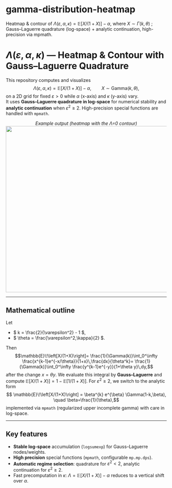 # gamma-distribution-heatmap
Heatmap &amp; contour of $\Lambda(\varepsilon, \alpha, \kappa)=\mathbb E \left [X/(1+X) \right] - \alpha$, where $X\sim\Gamma(k, \theta)$ ; Gauss–Laguerre quadrature (log-space) + analytic continuation, high-precision via mpmath.

# $\Lambda(\varepsilon, \alpha, \kappa)$ — Heatmap & Contour with Gauss–Laguerre Quadrature

This repository computes and visualizes
$$\Lambda(\varepsilon,\alpha,\kappa) = \mathbb{E}\left[X/(1+X)\right] - \alpha,
\qquad X\sim \mathrm{Gamma}(k,\theta),$$
on a 2D grid for fixed $\varepsilon>0$ while $\alpha$ (x-axis) and $\kappa$ (y-axis) vary.  
It uses **Gauss–Laguerre quadrature in log-space** for numerical stability and **analytic continuation** when $\varepsilon^2\ge 2$. High-precision special functions are handled with `mpmath`.

<p align="center">
  <em>Example output (heatmap with the Λ=0 contour)</em><br/>
  <img src="output/example_lambda_heatmap.png" width="520"/>
</p>

---

## Mathematical outline

Let
- $ k = \frac{2}{\varepsilon^2} - 1 $,  
- $ \theta = \frac{\varepsilon^2\,\kappa}{2} $.

Then
$$\mathbb{E}\!\left[X/(1+X)\right]= \frac{1}{\Gamma(k)}\int_0^\infty \frac{x^{k-1}e^{-x/\theta}}{1+x}\,\frac{dx}{\theta^k}= \frac{1}{\Gamma(k)}\int_0^\infty \frac{y^{k-1}e^{-y}}{1+\theta y}\,dy,$$
after the change $x=\theta y$. We evaluate this integral by **Gauss–Laguerre** and compute
$\mathbb{E}[X/(1+X)] = 1 - \mathbb{E}[1/(1+X)]$. For $\varepsilon^2\ge 2$, we switch to the analytic form $$ \mathbb{E}\!\left[X/(1+X)\right] = \beta^{k} e^{\beta} \Gamma(1-k,\beta), \quad \beta=\frac{1}{\theta},$$
implemented via `mpmath` (regularized upper incomplete gamma) with care in log-space.

---

## Key features
- **Stable log-space** accumulation (`logsumexp`) for Gauss–Laguerre nodes/weights.
- **High precision** special functions (`mpmath`, configurable `mp.mp.dps`).
- **Automatic regime selection**: quadrature for $\varepsilon^2<2$, analytic continuation for $\varepsilon^2\ge 2$.
- Fast precomputation in $\kappa$: $\Lambda = \mathbb{E}[X/(1+X)] - \alpha$ reduces to a vertical shift over $\alpha$.

